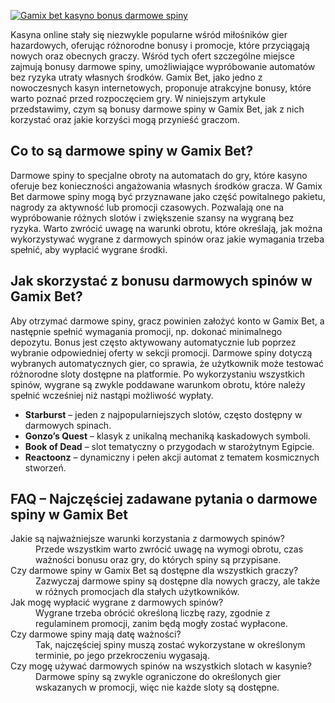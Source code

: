 [![Gamix bet kasyno bonus darmowe spiny](https://123-caf.pages.dev/gitsignup.png)](https://vrmoo.ru/Bt82HjjY)

<p>Kasyna online stały się niezwykle popularne wśród miłośników gier hazardowych, oferując różnorodne bonusy i promocje, które przyciągają nowych oraz obecnych graczy. Wśród tych ofert szczególne miejsce zajmują bonusy darmowe spiny, umożliwiające wypróbowanie automatów bez ryzyka utraty własnych środków. Gamix Bet, jako jedno z nowoczesnych kasyn internetowych, proponuje atrakcyjne bonusy, które warto poznać przed rozpoczęciem gry. W niniejszym artykule przedstawimy, czym są bonusy darmowe spiny w Gamix Bet, jak z nich korzystać oraz jakie korzyści mogą przynieść graczom.</p>  <h2>Co to są darmowe spiny w Gamix Bet?</h2> <p>Darmowe spiny to specjalne obroty na automatach do gry, które kasyno oferuje bez konieczności angażowania własnych środków gracza. W Gamix Bet darmowe spiny mogą być przyznawane jako część powitalnego pakietu, nagrody za aktywność lub promocji czasowych. Pozwalają one na wypróbowanie różnych slotów i zwiększenie szansy na wygraną bez ryzyka. Warto zwrócić uwagę na warunki obrotu, które określają, jak można wykorzystywać wygrane z darmowych spinów oraz jakie wymagania trzeba spełnić, aby wypłacić wygrane środki.</p>  <h2>Jak skorzystać z bonusu darmowych spinów w Gamix Bet?</h2> <p>Aby otrzymać darmowe spiny, gracz powinien założyć konto w Gamix Bet, a następnie spełnić wymagania promocji, np. dokonać minimalnego depozytu. Bonus jest często aktywowany automatycznie lub poprzez wybranie odpowiedniej oferty w sekcji promocji. Darmowe spiny dotyczą wybranych automatycznych gier, co sprawia, że użytkownik może testować różnorodne sloty dostępne na platformie. Po wykorzystaniu wszystkich spinów, wygrane są zwykle poddawane warunkom obrotu, które należy spełnić wcześniej niż nastąpi możliwość wypłaty.</p>  <ul> <li><strong>Starburst</strong> – jeden z najpopularniejszych slotów, często dostępny w darmowych spinach.</li> <li><strong>Gonzo’s Quest</strong> – klasyk z unikalną mechaniką kaskadowych symboli.</li> <li><strong>Book of Dead</strong> – slot tematyczny o przygodach w starożytnym Egipcie.</li> <li><strong>Reactoonz</strong> – dynamiczny i pełen akcji automat z tematem kosmicznych stworzeń.</li> </ul>  <h2>FAQ – Najczęściej zadawane pytania o darmowe spiny w Gamix Bet</h2>  <dl>   <dt>Jakie są najważniejsze warunki korzystania z darmowych spinów?</dt>   <dd>Przede wszystkim warto zwrócić uwagę na wymogi obrotu, czas ważności bonusu oraz gry, do których spiny są przypisane.</dd>    <dt>Czy darmowe spiny w Gamix Bet są dostępne dla wszystkich graczy?</dt>   <dd>Zazwyczaj darmowe spiny są dostępne dla nowych graczy, ale także w różnych promocjach dla stałych użytkowników.</dd>    <dt>Jak mogę wypłacić wygrane z darmowych spinów?</dt>   <dd>Wygrane trzeba obrócić określoną liczbę razy, zgodnie z regulaminem promocji, zanim będą mogły zostać wypłacone.</dd>    <dt>Czy darmowe spiny mają datę ważności?</dt>   <dd>Tak, najczęściej spiny muszą zostać wykorzystane w określonym terminie, po jego przekroczeniu wygasają.</dd>    <dt>Czy mogę używać darmowych spinów na wszystkich slotach w kasynie?</dt>   <dd>Darmowe spiny są zwykle ograniczone do określonych gier wskazanych w promocji, więc nie każde sloty są dostępne.</dd> </dl>